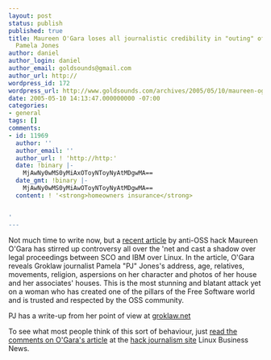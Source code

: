 ```yaml
---
layout: post
status: publish
published: true
title: Maureen O'Gara loses all journalistic credibility in "outing" of Groklaw's
  Pamela Jones
author: daniel
author_login: daniel
author_email: goldsounds@gmail.com
author_url: http://
wordpress_id: 172
wordpress_url: http://www.goldsounds.com/archives/2005/05/10/maureen-ogara-loses-all-journalistic-credibility-in-outing-of-groklaws-pamela-jones/
date: 2005-05-10 14:13:47.000000000 -07:00
categories:
- general
tags: []
comments:
- id: 11969
  author: ''
  author_email: ''
  author_url: ! 'http://http:'
  date: !binary |-
    MjAwNy0wMS0yMiAxOToyNToyNyAtMDgwMA==
  date_gmt: !binary |-
    MjAwNy0wMS0yMiAwOToyNToyNyAtMDgwMA==
  content: ! '<strong>homeowners insurance</strong>


'
---
```

Not much time to write now, but a <a href="http://linuxbusinessnews.sys-con.com/read/83267.htm">recent article</a> by anti-OSS hack Maureen O'Gara has stirred up controversy all over the 'net and cast a shadow over legal proceedings between SCO and IBM over Linux. In the article, O'Gara reveals Groklaw journalist Pamela "PJ" Jones's address, age, relatives, movements, religion, aspersions on her character and photos of her house and her associates' houses. This is the most stunning and blatant attack yet on a woman who has created one of the pillars of the Free Software world and is trusted and respected by the OSS community.

PJ has a write-up from her point of view at <a href="http://www.groklaw.net/article.php?story=20050509145744287">groklaw.net</a>

To see what most people think of this sort of behaviour, just <a href="http://linuxbusinessnews.sys-con.com/read/83267_f.htm">read the comments on O'Gara's article</a> at the <a href="http://linuxbusinessnews.sys-con.com/">hack journalism site</a> Linux Business News.
